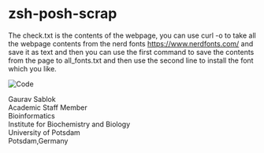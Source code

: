 # zsh-posh-scrap
The check.txt is the contents of the webpage, you can use curl -o to take all the webpage contents from the nerd fonts https://www.nerdfonts.com/ and save it as text and then you can use the first command to save the contents from the page to all_fonts.txt and then use the second line to install the font which you like. 

![Code](https://github.com/sablokgaurav/ZSH_POSH_web_scrapping/blob/main/web_scrapping_oh-my-posh-fonts.png)

Gaurav Sablok \
Academic Staff Member \
Bioinformatics \
Institute for Biochemistry and Biology \
University of Potsdam \
Potsdam,Germany
